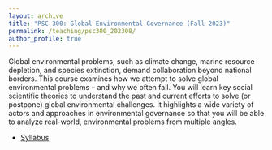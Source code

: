 ```yaml
---
layout: archive
title: "PSC 300: Global Environmental Governance (Fall 2023)"
permalink: /teaching/psc300_202308/
author_profile: true
--- 
```


Global environmental problems, such as climate change, marine resource depletion, and species extinction, demand collaboration beyond national borders. This course examines how we attempt to solve global environmental problems – and why we often fail. You will learn key social scientific theories to understand the past and current efforts to solve (or postpone) global environmental challenges. It highlights a wide variety of actors and approaches in environmental governance so that you will be able to analyze real-world, environmental problems from multiple angles.

- [Syllabus](http://takumishibaike.github.io/files/psc300/psc300_202308.pdf)

